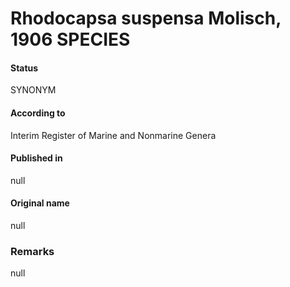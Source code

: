 Rhodocapsa suspensa Molisch, 1906 SPECIES
=======

#### Status
SYNONYM

#### According to
Interim Register of Marine and Nonmarine Genera

#### Published in
null

#### Original name
null

### Remarks
null